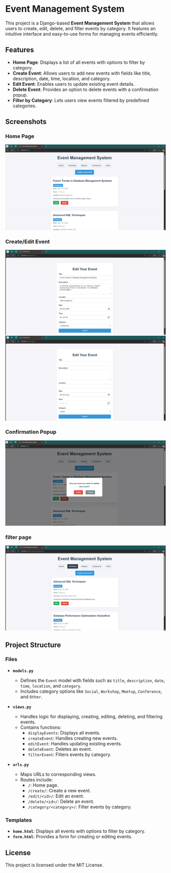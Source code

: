 
# Event Management System

This project is a Django-based **Event Management System** that allows users to create, edit, delete, and filter events by category. It features an intuitive interface and easy-to-use forms for managing events efficiently.

## Features

- **Home Page**: Displays a list of all events with options to filter by category.
- **Create Event**: Allows users to add new events with fields like title, description, date, time, location, and category.
- **Edit Event**: Enables users to update existing event details.
- **Delete Event**: Provides an option to delete events with a confirmation popup.
- **Filter by Category**: Lets users view events filtered by predefined categories.

## Screenshots

### Home Page
![Home Page](img/home1.png)

### Create/Edit Event
![Create/Edit Event](img/edit.png) 
![Create/Edit Event](img/create.png) 
### Confirmation Popup
![Confirmation Popup](img/delete.png)

### filter page
![filter Events](img/filter.png) 
## Project Structure

### Files

- **`models.py`**
  - Defines the `Event` model with fields such as `title`, `description`, `date`, `time`, `location`, and `category`.
  - Includes category options like `Social`, `Workshop`, `Meetup`, `Conference`, and `Other`.

- **`views.py`**
  - Handles logic for displaying, creating, editing, deleting, and filtering events.
  - Contains functions:
    - `displayEvents`: Displays all events.
    - `createEvent`: Handles creating new events.
    - `editEvent`: Handles updating existing events.
    - `deleteEvent`: Deletes an event.
    - `filterEvent`: Filters events by category.

- **`urls.py`**
  - Maps URLs to corresponding views.
  - Routes include:
    - `/`: Home page.
    - `/create/`: Create a new event.
    - `/edit/<id>/`: Edit an event.
    - `/delete/<id>/`: Delete an event.
    - `/category/<category>/`: Filter events by category.

### Templates

- **`home.html`**: Displays all events with options to filter by category.
- **`form.html`**: Provides a form for creating or editing events.

## License
This project is licensed under the MIT License.
